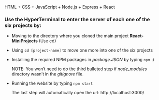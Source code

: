 HTML + CSS + JavaScript + Node.js + Express + React

### Use the HyperTerminal to enter the server of each one of the six projects by:

- Moving to the directory where you cloned the main project **React-MiniProjects** (Use cd)

- Using `cd [project-name]` to move one more into one of the six projects

- Installing the required NPM packages in *package.JSON* by typing `npm i`

  NOTE: You won’t need to do the third bulleted step if *node_modules* directory wasn’t in the *gitignore* file.

- Running the website by typing `npm start`

  The last step will automatically open the url: http://localhost:3000/
